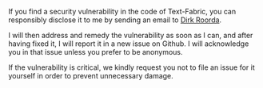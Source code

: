 If you find a security vulnerability in the code of Text-Fabric,
you can responsibly disclose it to me by sending an email to
[Dirk Roorda](mailto:dirk.roorda@dans.knaw.nl).

I will then address and remedy the vulnerability as soon as I can,
and after having fixed it, I will report it in a new issue on Github.
I will acknowledge you in that issue unless you prefer to be anonymous.

If the vulnerability is critical, we kindly request you not to file an issue for it
yourself in order to prevent unnecessary damage.

